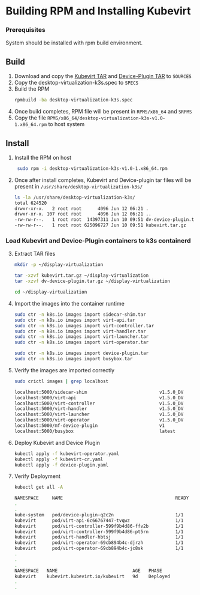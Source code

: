 # Building RPM and Installing Kubevirt

### Prerequisites
System should be installed with rpm build environment.

## Build

1. Download and copy the [Kubevirt TAR](link_to_kubevier_tar) and [Device-Plugin TAR](link_to_dp_tar) to `SOURCES`
2. Copy the desktop-virtualization-k3s.spec to `SPECS`
3. Build the RPM
   ```sh
   rpmbuild -ba desktop-virtualization-k3s.spec
   ```
4. Once build completes, RPM file will be present in `RPMS/x86_64` and `SRPMS`
5. Copy the file `RPMS/x86_64/desktop-virtualization-k3s-v1.0-1.x86_64.rpm` to host system

## Install
1. Install the RPM on host
   ```sh
    sudo rpm -i desktop-virtualization-k3s-v1.0-1.x86_64.rpm
   ```
2. Once after install completes, Kubevirt and Device-plugin tar files will be present in `/usr/share/desktop-virtualization-k3s/`
   ```sh
   ls -la /usr/share/desktop-virtualization-k3s/
   total 624520
   drwxr-xr-x.   2 root root      4096 Jun 12 06:21 .
   drwxr-xr-x. 107 root root      4096 Jun 12 06:21 ..
   -rw-rw-r--.   1 root root  14397311 Jun 10 09:51 dv-device-plugin.tar.gz
   -rw-rw-r--.   1 root root 625096727 Jun 10 09:51 kubevirt.tar.gz
   ```

### Load Kubevirt and Device-Plugin containers to k3s containerd

3.  Extract TAR files
    ```sh
    mkdir -p ~/display-virtualization

    tar -xzvf kubevirt.tar.gz ~/display-virtualization
    tar -xzvf dv-device-plugin.tar.gz ~/display-virtualization

    cd ~/display-virtualization
    ```
4.  Import the images into the container runtime
    ```sh
    sudo ctr -n k8s.io images import sidecar-shim.tar 
    sudo ctr -n k8s.io images import virt-api.tar
    sudo ctr -n k8s.io images import virt-controller.tar
    sudo ctr -n k8s.io images import virt-handler.tar
    sudo ctr -n k8s.io images import virt-launcher.tar
    sudo ctr -n k8s.io images import virt-operator.tar

    sudo ctr -n k8s.io images import device-plugin.tar
    sudo ctr -n k8s.io images import busybox.tar
    ```
5.  Verify the images are imported correctly
    ```sh
    sudo crictl images | grep localhost

    localhost:5000/sidecar-shim                           v1.5.0_DV           c48d79a700926       51.5MB
    localhost:5000/virt-api                               v1.5.0_DV           025a39d7f7504       28.6MB
    localhost:5000/virt-controller                        v1.5.0_DV           d1cb23d032aa0       27.9MB
    localhost:5000/virt-handler                           v1.5.0_DV           a9bd1a37e2e0c       90.7MB
    localhost:5000/virt-launcher                          v1.5.0_DV           c69ddc6b90387       403MB
    localhost:5000/virt-operator                          v1.5.0_DV           99462ddb3a866       39.8MB
    localhost:5000/mf-device-plugin                       v1                  156ba1fcaf549       21.3MB
    localhost:5000/busybox                                latest              ff7a7936e9306       2.21MB
    ```
6.  Deploy Kubevirt and Device Plugin
    ```sh
    kubectl apply -f kubevirt-operator.yaml
    kubectl apply -f kubevirt-cr.yaml
    kubectl apply -f device-plugin.yaml
    ```
7.  Verify Deployment
    ```sh
    kubectl get all -A

    NAMESPACE     NAME                                          READY   STATUS    RESTARTS      AGE
    .
    .
    kube-system   pod/device-plugin-q2c2n                       1/1     Running   0             10d
    kubevirt      pod/virt-api-6c66767447-tvqwz                 1/1     Running   0             8d
    kubevirt      pod/virt-controller-599f9b4d86-ffv2b          1/1     Running   0             8d
    kubevirt      pod/virt-controller-599f9b4d86-pt5rn          1/1     Running   0             8d
    kubevirt      pod/virt-handler-hbtsj                        1/1     Running   0             8d
    kubevirt      pod/virt-operator-69cb894b4c-djrzh            1/1     Running   0             8d
    kubevirt      pod/virt-operator-69cb894b4c-jc8sk            1/1     Running   0             8d
    .
    .
    .
    NAMESPACE   NAME                            AGE   PHASE
    kubevirt    kubevirt.kubevirt.io/kubevirt   9d    Deployed
    .
    .
    ```